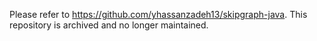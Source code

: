 Please refer to https://github.com/yhassanzadeh13/skipgraph-java. This repository is archived and no longer maintained.

